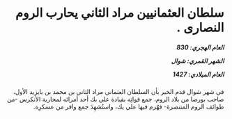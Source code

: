 <h1 dir="rtl">سلطان العثمانيين مراد الثاني يحارب الروم النصارى .</h1>

<h5 dir="rtl">العام الهجري:  830

الشهر القمري: شوال

العام الميلادي: 1427</h5>

<p dir="rtl">في شهر شوال قدم الخبر بأن السلطان العثماني مراد الثاني بن محمد بن بايزيد الأول، صاحب بورصا من بلاد الروم، جمع قواتِه بقيادة علي بك أحد أمرائه لمحاربة الأنكرس -من طوائف الروم المتنصرة- فهُزم فيها علي بك، واستُشهِدَ جمع وافر من عسكرِه.</p></br>
